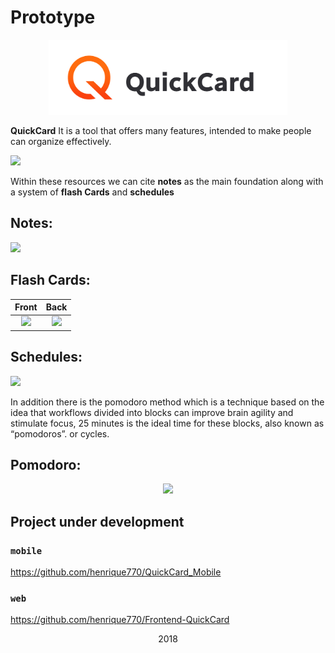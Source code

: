# Prototype



<p align="center"> 
<img height=120 src="https://github.com/henrique770/QuickCard-Project/blob/master/src/images/logo_quickcard.svg">
</p>

<strong>QuickCard</strong> It is a tool that offers many features, intended to make people can organize effectively. 

![](https://live.staticflickr.com/65535/48556530677_7053e85bc2_b.jpg)

Within these resources we can cite <strong>notes</strong> as the main foundation along with
a system of <strong>flash Cards</strong> and <strong>schedules</strong>

## Notes:
![](https://live.staticflickr.com/65535/48556349807_fa4e8602b0_b.jpg)

## Flash Cards:
Front             |  Back
:-------------------------:|:-------------------------:
![](https://live.staticflickr.com/65535/48556349952_bb9052f390_b.jpg)  |  ![](https://live.staticflickr.com/65535/48556207586_ef313ed584_b.jpg)


## Schedules:

![](https://live.staticflickr.com/65535/48556350082_7f190b4f01_h.jpg)

In addition there is the pomodoro method which is a technique based on the idea that workflows divided into blocks
can improve brain agility and stimulate focus, 25 minutes is the ideal time for these blocks, also known as “pomodoros”.
or cycles.
## Pomodoro:

<p align="center"> 
<img src="https://media.giphy.com/media/gKH6p3M8xQhmXbtxBA/giphy.gif">
</p>


## Project under development
### `mobile`
https://github.com/henrique770/QuickCard_Mobile
### `web`
https://github.com/henrique770/Frontend-QuickCard

<p align="center">2018</p> 
